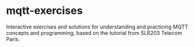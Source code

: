 # mqtt-exercises
Interactive exercises and solutions for understanding and practicing MQTT concepts and programming, based on the tutorial from SLR203 Telecom Paris.
